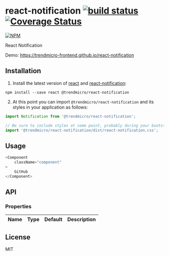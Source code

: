 # react-notification [![build status](https://travis-ci.org/trendmicro-frontend/react-notification.svg?branch=master)](https://travis-ci.org/trendmicro-frontend/react-notification) [![Coverage Status](https://coveralls.io/repos/github/trendmicro-frontend/react-notification/badge.svg?branch=master)](https://coveralls.io/github/trendmicro-frontend/react-notification?branch=master)

[![NPM](https://nodei.co/npm/@trendmicro/react-notification.png?downloads=true&stars=true)](https://nodei.co/npm/@trendmicro/react-notification/)

React Notification

Demo: https://trendmicro-frontend.github.io/react-notification

## Installation

1. Install the latest version of [react](https://github.com/facebook/react) and [react-notification](https://github.com/trendmicro-frontend/react-notification):

  ```
  npm install --save react @trendmicro/react-notification
  ```

2. At this point you can import `@trendmicro/react-notification` and its styles in your application as follows:

  ```js
  import Notification from '@trendmicro/react-notification';

  // Be sure to include styles at some point, probably during your bootstraping
  import '@trendmicro/react-notification/dist/react-notification.css';
  ```

## Usage

```js
<Component
    className="component"
>
    GitHub
</Component>
```


## API

### Properties

Name | Type | Default | Description 
:--- | :--- | :------ | :----------

## License

MIT
